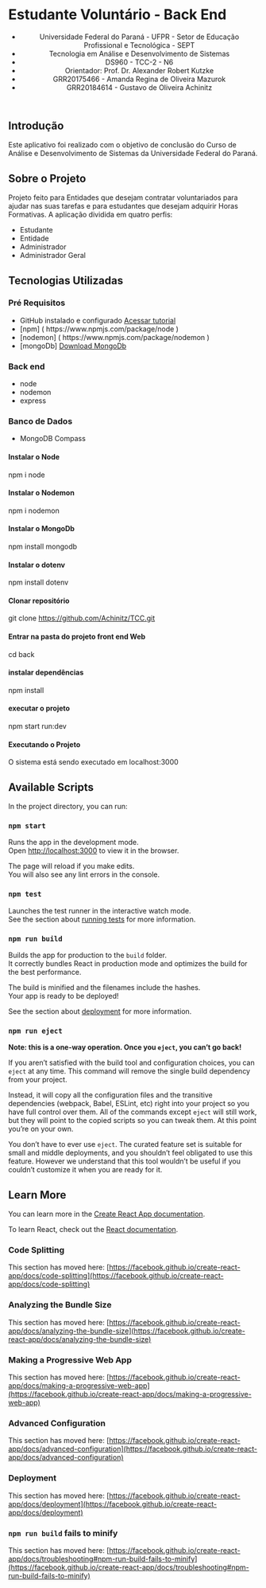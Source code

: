 # Estudante Voluntário - Back End
<header>
   <ul>
     <li>Universidade Federal do Paraná - UFPR - Setor de Educação Profissional e Tecnológica - SEPT</li>
     <li>Tecnologia em Análise e Desenvolvimento de Sistemas</li>
     <li>DS960 - TCC-2 - N6</li>
     <li>Orientador: Prof. Dr. Alexander Robert Kutzke</li>   
     <li>GRR20175466 - Amanda Regina de Oliveira Mazurok</li>
     <li>GRR20184614 - Gustavo de Oliveira Achinitz</li>
    </ul>
 </header>

## Introdução 
<p>Este aplicativo foi realizado com o objetivo de conclusão do Curso de Análise e Desenvolvimento de Sistemas da Universidade Federal do Paraná.</p>

## Sobre o Projeto
<p> 
  Projeto feito para Entidades que desejam contratar voluntariados para ajudar nas suas tarefas e para estudantes que desejam adquirir Horas Formativas. 
  A aplicação dividida em quatro perfis:
</p>
<ul>
  <li>Estudante</li>
  <li>Entidade</li>
  <li>Administrador</li>
  <li>Administrador Geral</li>
</ul>

## Tecnologias Utilizadas

### Pré Requisitos
<ul>
  <li>GitHub instalado e configurado   <a href="https://www.hostinger.com.br/tutoriais/tutorial-do-git-basics-                    introducao#:~:text=Instalar%20o%20GIT%20no%20Windows%3A&text=Acesse%20o%20site%20oficial%20e,concluir%20com%20%C3%AAxito%20a%20instala%C3%A7%C3%A3o.">
    Acessar tutorial
  </a> 
  </li>
  <li>
    [npm] ( https://www.npmjs.com/package/node )
  </li>
  <li> 
    [nodemon]  ( https://www.npmjs.com/package/nodemon )
  </li>
  <li>
    [mongoDb] <a href="https://www.mongodb.com/try/download/community">Download MongoDb</a>
  </li>
</ul>

### Back end
<ul>
  <li> node</li>
  <li>nodemon</li>
  <li>express</li>
</ul>

### Banco de Dados
<ul>
  <li>MongoDB Compass</li>
</ul>

#### Instalar o Node
npm i node

#### Instalar o Nodemon
npm i nodemon

#### Instalar o MongoDb
npm install mongodb

#### Instalar o dotenv
npm install dotenv

#### Clonar repositório
git clone https://github.com/Achinitz/TCC.git

#### Entrar na pasta do projeto front end Web
cd back

#### instalar dependências
npm install

#### executar o projeto
npm start run:dev

#### Executando o Projeto
O sistema está sendo executado em localhost:3000





## Available Scripts

In the project directory, you can run:

### `npm start`

Runs the app in the development mode.\
Open [http://localhost:3000](http://localhost:3000) to view it in the browser.

The page will reload if you make edits.\
You will also see any lint errors in the console.

### `npm test`

Launches the test runner in the interactive watch mode.\
See the section about [running tests](https://facebook.github.io/create-react-app/docs/running-tests) for more information.

### `npm run build`

Builds the app for production to the `build` folder.\
It correctly bundles React in production mode and optimizes the build for the best performance.

The build is minified and the filenames include the hashes.\
Your app is ready to be deployed!

See the section about [deployment](https://facebook.github.io/create-react-app/docs/deployment) for more information.

### `npm run eject`

**Note: this is a one-way operation. Once you `eject`, you can’t go back!**

If you aren’t satisfied with the build tool and configuration choices, you can `eject` at any time. This command will remove the single build dependency from your project.

Instead, it will copy all the configuration files and the transitive dependencies (webpack, Babel, ESLint, etc) right into your project so you have full control over them. All of the commands except `eject` will still work, but they will point to the copied scripts so you can tweak them. At this point you’re on your own.

You don’t have to ever use `eject`. The curated feature set is suitable for small and middle deployments, and you shouldn’t feel obligated to use this feature. However we understand that this tool wouldn’t be useful if you couldn’t customize it when you are ready for it.

## Learn More

You can learn more in the [Create React App documentation](https://facebook.github.io/create-react-app/docs/getting-started).

To learn React, check out the [React documentation](https://reactjs.org/).

### Code Splitting

This section has moved here: [https://facebook.github.io/create-react-app/docs/code-splitting](https://facebook.github.io/create-react-app/docs/code-splitting)

### Analyzing the Bundle Size

This section has moved here: [https://facebook.github.io/create-react-app/docs/analyzing-the-bundle-size](https://facebook.github.io/create-react-app/docs/analyzing-the-bundle-size)

### Making a Progressive Web App

This section has moved here: [https://facebook.github.io/create-react-app/docs/making-a-progressive-web-app](https://facebook.github.io/create-react-app/docs/making-a-progressive-web-app)

### Advanced Configuration

This section has moved here: [https://facebook.github.io/create-react-app/docs/advanced-configuration](https://facebook.github.io/create-react-app/docs/advanced-configuration)

### Deployment

This section has moved here: [https://facebook.github.io/create-react-app/docs/deployment](https://facebook.github.io/create-react-app/docs/deployment)

### `npm run build` fails to minify

This section has moved here: [https://facebook.github.io/create-react-app/docs/troubleshooting#npm-run-build-fails-to-minify](https://facebook.github.io/create-react-app/docs/troubleshooting#npm-run-build-fails-to-minify)
